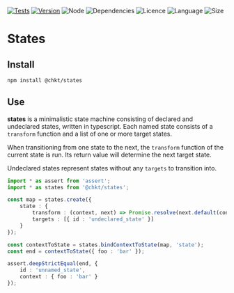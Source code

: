 [![Tests](https://github.com/chkt/states/workflows/tests/badge.svg)](https://github.com/chkt/states/actions)
[![Version](https://img.shields.io/npm/v/@chkt/states)](https://www.npmjs.com/package/@chkt/states)
![Node](https://img.shields.io/node/v/@chkt/states)
![Dependencies](https://img.shields.io/librariesio/release/npm/@chkt/states)
![Licence](https://img.shields.io/npm/l/@chkt/states)
![Language](https://img.shields.io/github/languages/top/chkt/states)
![Size](https://img.shields.io/bundlephobia/min/@chkt/states)

# States

## Install
```sh
npm install @chkt/states
```

## Use

**states** is a minimalistic state machine consisting of declared and undeclared states, written in typescript.
Each named state consists of a `transform` function and a list of one or more target states.

When transitioning from one state to the next, the `transform` function of the current state is run.
Its return value will determine the next target state.

Undeclared states represent states without any `targets` to transition into.

```typescript
import * as assert from 'assert';
import * as states from '@chkt/states';

const map = states.create({
    state : {
        transform : (context, next) => Promise.resolve(next.default(context)),
        targets : [{ id : 'undeclared_state' }]
    }
});

const contextToState = states.bindContextToState(map, 'state');
const end = contextToState({ foo : 'bar' });

assert.deepStrictEqual(end, {
    id : 'unnamed_state',
    context : { foo : 'bar' }
});
```
